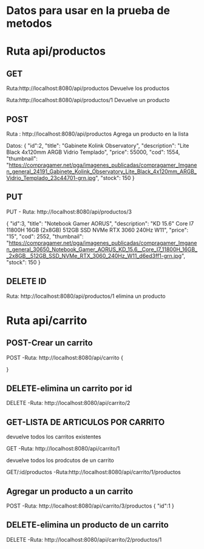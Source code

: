 # Datos para usar en la prueba de metodos

# Ruta api/productos

## GET
Ruta:http://localhost:8080/api/productos
Devuelve los productos

Ruta:http://localhost:8080/api/productos/1
Devuelve un producto

## POST
 Ruta : http://localhost:8080/api/productos
 Agrega un producto en la lista

 Datos:
{
    "id":2,
    "title": "Gabinete Kolink Observatory",
    "description": "Lite Black 4x120mm ARGB Vidrio Templado",
    "price": 55000,
    "cod": 1554,
    "thumbnail": "https://compragamer.net/pga/imagenes_publicadas/compragamer_Imganen_general_24191_Gabinete_Kolink_Observatory_Lite_Black_4x120mm_ARGB_Vidrio_Templado_23c44701-grn.jpg",
    "stock": 150
    }
## PUT
PUT - Ruta: http://localhost:8080/api/productos/3

 {
    "id":3,
    "title": "Notebook Gamer AORUS",
    "description": "KD 15.6\" Core I7 11800H 16GB (2x8GB) 512GB SSD NVMe RTX 3060 240Hz W11",
    "price": "15",
    "cod": 2552,
    "thumbnail": "https://compragamer.net/pga/imagenes_publicadas/compragamer_Imganen_general_30650_Notebook_Gamer_AORUS_KD_15.6__Core_I7_11800H_16GB__2x8GB__512GB_SSD_NVMe_RTX_3060_240Hz_W11_d6ed3ff1-grn.jpg",
    "stock": 150
  }

## DELETE ID
Ruta: http://localhost:8080/api/productos/1
elimina un producto

# Ruta api/carrito

## POST-Crear un carrito

 POST -Ruta: http://localhost:8080/api/carrito
  {

  }

## DELETE-elimina un carrito por id

 DELETE -Ruta: http://localhost:8080/api/carrito/2

## GET-LISTA DE ARTICULOS POR CARRITO
 devuelve todos los carritos existentes

 GET -Ruta: http://localhost:8080/api/carrito/1

 devuelve todos los prodcutos de un carrito

 GET/:id/productos -Ruta:http://localhost:8080/api/carrito/1/productos
 
## Agregar un producto a  un carrito
 POST -Ruta: http://localhost:8080/api/carrito/3/productos
 {
     "id":1
 }

 
## DELETE-elimina un producto de un carrito

 DELETE -Ruta: http://localhost:8080/api/carrito/2/productos/1
